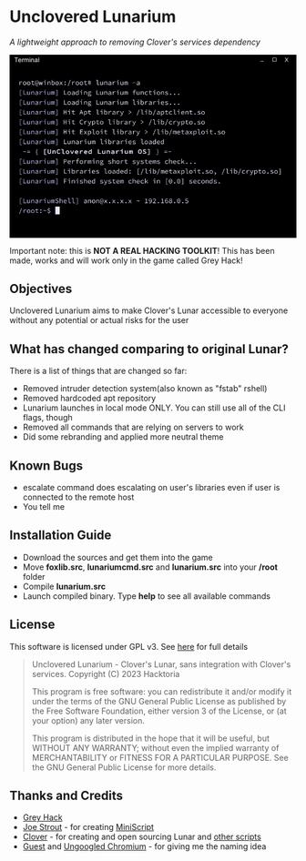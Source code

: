 # Unclovered Lunarium

_A lightweight approach to removing Clover's services dependency_

<img src="lunarium.PNG" align="center" />

Important note: this is __NOT A REAL HACKING TOOLKIT__! This has been made, works and will work only in the game called Grey Hack!


## Objectives

Unclovered Lunarium aims to make Clover's Lunar accessible to everyone without any potential or actual risks for the user


## What has changed comparing to original Lunar?

There is a list of things that are changed so far:

- Removed intruder detection system(also known as "fstab" rshell)
- Removed hardcoded apt repository
- Lunarium launches in local mode ONLY. You can still use all of the CLI flags, though
- Removed all commands that are relying on servers to work
- Did some rebranding and applied more neutral theme
	

## Known Bugs

- escalate command does escalating on user's libraries even if user is connected to the remote host
- You tell me


## Installation Guide

- Download the sources and get them into the game
- Move __foxlib.src__, __lunariumcmd.src__ and __lunarium.src__ into your __/root__ folder
- Compile __lunarium.src__
- Launch compiled binary. Type __help__ to see all available commands


## License

This software is licensed under GPL v3. See [here](https://github.com/h4cktoria/unclovered-lunarium/blob/main/LICENSE) for full details

> Unclovered Lunarium - Clover's Lunar, sans integration with Clover's services.
> Copyright (C) 2023  Hacktoria
>
> This program is free software: you can redistribute it and/or modify
> it under the terms of the GNU General Public License as published by
> the Free Software Foundation, either version 3 of the License, or
> (at your option) any later version.
>
> This program is distributed in the hope that it will be useful,
> but WITHOUT ANY WARRANTY; without even the implied warranty of
> MERCHANTABILITY or FITNESS FOR A PARTICULAR PURPOSE.  See the
> GNU General Public License for more details.


## Thanks and Credits

- [Grey Hack](https://store.steampowered.com/app/605230/Grey_Hack/)
- [Joe Strout](https://github.com/JoeStrout) - for creating [MiniScript](https://github.com/JoeStrout/miniscript)
- [Clover](https://github.com/cloverrfoxx) - for creating and open sourcing Lunar and [other scripts](https://github.com/cloverrfoxx/greyhack)
- [Guest](https://mstdn.social/@fmmaks) and [Ungoogled Chromium](https://github.com/ungoogled-software/ungoogled-chromium) - for giving me the naming idea
